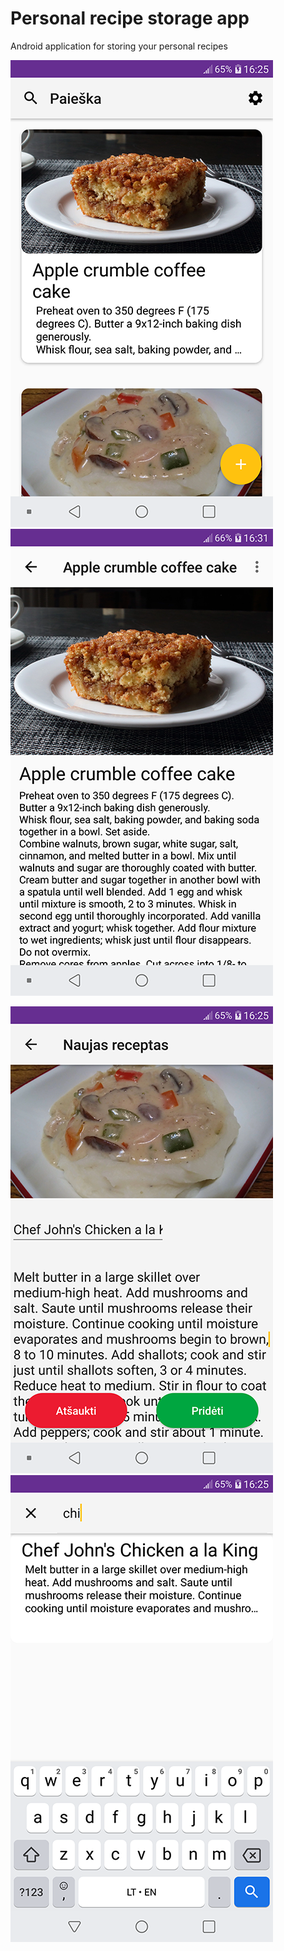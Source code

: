 # Personal recipe storage app
Android application for storing your personal recipes

<p float="left">
    <img src="https://raw.githubusercontent.com/Airidasz/personal-recipe-app/master/appImages/list.png" /> 
  <img src="https://raw.githubusercontent.com/Airidasz/personal-recipe-app/master/appImages/view.png"/>
  </p>
  
<p float="left">
  <img src="https://raw.githubusercontent.com/Airidasz/personal-recipe-app/master/appImages/add.png"/>
  <img src="https://raw.githubusercontent.com/Airidasz/personal-recipe-app/master/appImages/search.png" /> 
  </p>
